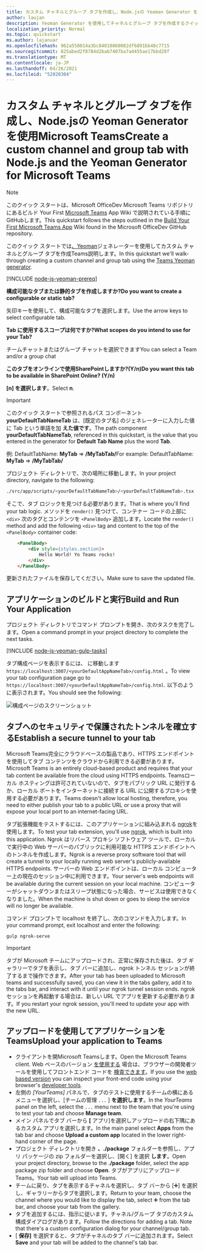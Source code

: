 ```yaml
---
title: カスタム チャネルとグループ タブを作成し、Node.jsの Yeoman Generator を使用Microsoft Teams
author: laujan
description: Yeoman Generator を使用してチャネルとグループ タブを作成するクイック スタート Microsoft Teams。
localization_priority: Normal
ms.topic: quickstart
ms.author: lajanuar
ms.openlocfilehash: 962a558014a3bc84010860082df6891bb48c7715
ms.sourcegitcommit: 825abed2f8784d2bab7407ba7a4455ae17bbd28f
ms.translationtype: MT
ms.contentlocale: ja-JP
ms.lasthandoff: 04/26/2021
ms.locfileid: "52020304"
---
```

# <a name="create-a-custom-channel-and-group-tab-with-nodejs-and-the-yeoman-generator-for-microsoft-teams"></a><span data-ttu-id="dbc59-103">カスタム チャネルとグループ タブを作成し、Node.jsの Yeoman Generator を使用Microsoft Teams</span><span class="sxs-lookup"><span data-stu-id="dbc59-103">Create a custom channel and group tab with Node.js and the Yeoman Generator for Microsoft Teams</span></span>

>[!NOTE]
><span data-ttu-id="dbc59-104">このクイック スタートは、Microsoft OfficeDev Microsoft Teams リポジトリにあるビルド Your First [Microsoft Teams](https://github.com/OfficeDev/generator-teams/wiki/Build-Your-First-Microsoft-Teams-App) App Wiki で説明されている手順にGitHubします。</span><span class="sxs-lookup"><span data-stu-id="dbc59-104">This quickstart follows the steps outlined in the [Build Your First Microsoft Teams App](https://github.com/OfficeDev/generator-teams/wiki/Build-Your-First-Microsoft-Teams-App) Wiki found in the Microsoft OfficeDev GitHub repository.</span></span>

<span data-ttu-id="dbc59-105">このクイック スタートでは[、Yeoman](https://github.com/OfficeDev/generator-teams/)ジェネレーターを使用してカスタム チャネルとグループ タブを作成Teams説明します。</span><span class="sxs-lookup"><span data-stu-id="dbc59-105">In this quickstart we'll walk-through creating a custom channel and group tab using the [Teams Yeoman generator](https://github.com/OfficeDev/generator-teams/).</span></span>

[!INCLUDE [node-js-yeoman-prereq](~/includes/tabs/node-js-yeoman-prereq.md)]

<span data-ttu-id="dbc59-106">**構成可能なタブまたは静的タブを作成しますか?**</span><span class="sxs-lookup"><span data-stu-id="dbc59-106">**Do you want to create a configurable or static tab?**</span></span>

<span data-ttu-id="dbc59-107">矢印キーを使用して、構成可能なタブを選択します。</span><span class="sxs-lookup"><span data-stu-id="dbc59-107">Use the arrow keys to select configurable tab.</span></span>

<span data-ttu-id="dbc59-108">**Tab に使用するスコープは何ですか?**</span><span class="sxs-lookup"><span data-stu-id="dbc59-108">**What scopes do you intend to use for your Tab?**</span></span>

<span data-ttu-id="dbc59-109">チームチャットまたはグループ チャットを選択できます</span><span class="sxs-lookup"><span data-stu-id="dbc59-109">You can select a Team and/or a group chat</span></span>

<span data-ttu-id="dbc59-110">**このタブをオンラインで使用SharePointしますか?(Y/n)**</span><span class="sxs-lookup"><span data-stu-id="dbc59-110">**Do you want this tab to be available in SharePoint Online? (Y/n)**</span></span> 

<span data-ttu-id="dbc59-111">**[n] を選択します**。</span><span class="sxs-lookup"><span data-stu-id="dbc59-111">Select **n**.</span></span>

>[!IMPORTANT]
><span data-ttu-id="dbc59-112">このクイック スタートで参照されるパス コンポーネント **yourDefaultTabNameTab** は、[既定のタブ名] のジェネレーターに入力した値に Tab という単語を加 **えた値です**。</span><span class="sxs-lookup"><span data-stu-id="dbc59-112">The path component **yourDefaultTabNameTab**, referenced in this quickstart, is the value that you entered in the generator for **Default Tab Name** plus the word **Tab**.</span></span>
>
><span data-ttu-id="dbc59-113">例: DefaultTabName: **MyTab**  =>  **/MyTabTab/**</span><span class="sxs-lookup"><span data-stu-id="dbc59-113">For example: DefaultTabName: **MyTab** => **/MyTabTab/**</span></span>

<span data-ttu-id="dbc59-114">プロジェクト ディレクトリで、次の場所に移動します。</span><span class="sxs-lookup"><span data-stu-id="dbc59-114">In your project directory, navigate to the following:</span></span>

```bash
./src/app/scripts/<yourDefaultTabNameTab>/<yourDefaultTabNameTab>.tsx
```

<span data-ttu-id="dbc59-115">そこで、タブ ロジックを見つける必要があります。</span><span class="sxs-lookup"><span data-stu-id="dbc59-115">That is where you'll find your tab logic.</span></span> <span data-ttu-id="dbc59-116">メソッドを `render()` 見つけて、コンテナー コードの上部に `<div>` 次のタグとコンテンツを `<PanelBody>` 追加します。</span><span class="sxs-lookup"><span data-stu-id="dbc59-116">Locate the `render()` method and add the following `<div>` tag and content to the top of the `<PanelBody>` container code:</span></span>

```html
    <PanelBody>
        <div style={styles.section}>
            Hello World! Yo Teams rocks!
        </div>
    </PanelBody>
```

<span data-ttu-id="dbc59-117">更新されたファイルを保存してください。</span><span class="sxs-lookup"><span data-stu-id="dbc59-117">Make sure to save the updated file.</span></span>

## <a name="build-and-run-your-application"></a><span data-ttu-id="dbc59-118">アプリケーションのビルドと実行</span><span class="sxs-lookup"><span data-stu-id="dbc59-118">Build and Run Your Application</span></span>

<span data-ttu-id="dbc59-119">プロジェクト ディレクトリでコマンド プロンプトを開き、次のタスクを完了します。</span><span class="sxs-lookup"><span data-stu-id="dbc59-119">Open a command prompt in your project directory to complete the next tasks.</span></span>

[!INCLUDE [node-js-yeoman-gulp-tasks](~/includes/tabs/node-js-yeoman-gulp-tasks.md)]

<span data-ttu-id="dbc59-120">タブ構成ページを表示するには、 に移動します `https://localhost:3007/<yourDefaultAppNameTab>/config.html` 。</span><span class="sxs-lookup"><span data-stu-id="dbc59-120">To view your tab configuration page go to `https://localhost:3007/<yourDefaultAppNameTab>/config.html`.</span></span> <span data-ttu-id="dbc59-121">以下のように表示されます。</span><span class="sxs-lookup"><span data-stu-id="dbc59-121">You should see the following:</span></span>

![構成ページのスクリーンショット](~/assets/images/tab-images/configurationPage.png)

## <a name="establish-a-secure-tunnel-to-your-tab"></a><span data-ttu-id="dbc59-123">タブへのセキュリティで保護されたトンネルを確立する</span><span class="sxs-lookup"><span data-stu-id="dbc59-123">Establish a secure tunnel to your tab</span></span>

<span data-ttu-id="dbc59-124">Microsoft Teams完全にクラウドベースの製品であり、HTTPS エンドポイントを使用してタブ コンテンツをクラウドから利用できる必要があります。</span><span class="sxs-lookup"><span data-stu-id="dbc59-124">Microsoft Teams is an entirely cloud-based product and requires that your tab content be available from the cloud using HTTPS endpoints.</span></span> <span data-ttu-id="dbc59-125">Teamsローカル ホスティングは許可されていないので、タブをパブリック URL に発行するか、ローカル ポートをインターネットに接続する URL に公開するプロキシを使用する必要があります。</span><span class="sxs-lookup"><span data-stu-id="dbc59-125">Teams doesn't allow local hosting, therefore, you need to either publish your tab to a public URL or use a proxy that will expose your local port to an internet-facing URL.</span></span>

<span data-ttu-id="dbc59-126">タブ拡張機能をテストするには、このアプリケーションに組み込まれる [ngrok](https://ngrok.com/docs)を使用します。</span><span class="sxs-lookup"><span data-stu-id="dbc59-126">To test your tab extension, you'll use [ngrok](https://ngrok.com/docs), which is built into this application.</span></span> <span data-ttu-id="dbc59-127">Ngrok はリバース プロキシ ソフトウェア ツールで、ローカルで実行中の Web サーバーのパブリックに利用可能な HTTPS エンドポイントへのトンネルを作成します。</span><span class="sxs-lookup"><span data-stu-id="dbc59-127">Ngrok is a reverse proxy software tool that will create a tunnel to your locally running web server's publicly-available HTTPS endpoints.</span></span> <span data-ttu-id="dbc59-128">サーバーの Web エンドポイントは、ローカル コンピューター上の現在のセッション中に利用できます。</span><span class="sxs-lookup"><span data-stu-id="dbc59-128">Your server's web endpoints will be available during the current session on your local machine.</span></span> <span data-ttu-id="dbc59-129">コンピューターがシャットダウンまたはスリープ状態になった場合、サービスは使用できなくなりました。</span><span class="sxs-lookup"><span data-stu-id="dbc59-129">When the machine is shut down or goes to sleep the service will no longer be available.</span></span>

<span data-ttu-id="dbc59-130">コマンド プロンプトで localhost を終了し、次のコマンドを入力します。</span><span class="sxs-lookup"><span data-stu-id="dbc59-130">In your command prompt, exit localhost and enter the following:</span></span>

```bash
gulp ngrok-serve
```

> [!IMPORTANT]
> <span data-ttu-id="dbc59-131">タブが Microsoft チームにアップロードされ、正常に保存された後は、タブ ギャラリーでタブを表示し、タブ バーに追加し、ngrok トンネル セッションが終了するまで操作できます。</span><span class="sxs-lookup"><span data-stu-id="dbc59-131">After your tab has been uploaded to Microsoft teams and successfully saved, you can view it in the tabs gallery, add it to the tabs bar, and interact with it until your ngrok tunnel session ends.</span></span> <span data-ttu-id="dbc59-132">ngrok セッションを再起動する場合は、新しい URL でアプリを更新する必要があります。</span><span class="sxs-lookup"><span data-stu-id="dbc59-132">If you restart your ngrok session, you'll need to update your app with the new URL.</span></span>

## <a name="upload-your-application-to-teams"></a><span data-ttu-id="dbc59-133">アップロードを使用してアプリケーションをTeams</span><span class="sxs-lookup"><span data-stu-id="dbc59-133">Upload your application to Teams</span></span>

- <span data-ttu-id="dbc59-134">クライアントを開Microsoft Teamsします。</span><span class="sxs-lookup"><span data-stu-id="dbc59-134">Open the Microsoft Teams client.</span></span> <span data-ttu-id="dbc59-135">Web ベースのバージョン [を使用する](https://teams.microsoft.com) 場合は、ブラウザーの開発者ツールを使用してフロントエンド コードを [検査できます](~/tabs/how-to/developer-tools.md)。</span><span class="sxs-lookup"><span data-stu-id="dbc59-135">If you use the [web based version](https://teams.microsoft.com) you can inspect your front-end code using your browser's [developer tools](~/tabs/how-to/developer-tools.md).</span></span>
- <span data-ttu-id="dbc59-136">左側の *[YourTeams]* パネルで、タブのテストに使用するチームの横にあるメニューを選択し、[チームの管理 `...` ] **を選択します**。</span><span class="sxs-lookup"><span data-stu-id="dbc59-136">In the *YourTeams* panel on the left, select the `...` menu next to the team that you're using to test your tab and choose **Manage team**.</span></span>
- <span data-ttu-id="dbc59-137">メイン パネルでタブ バーから **[** アプリ]を選択しアップロードの右下隅にあるカスタム アプリを選択します。</span><span class="sxs-lookup"><span data-stu-id="dbc59-137">In the main panel select **Apps** from the tab bar and choose **Upload a custom app** located in the lower right-hand corner of the page.</span></span>
- <span data-ttu-id="dbc59-138">プロジェクト ディレクトリを開き **、./package** フォルダーを参照し、アプリ パッケージの zip フォルダーを選択し、[開く] を選択 **します**。</span><span class="sxs-lookup"><span data-stu-id="dbc59-138">Open your project directory, browse to the **./package** folder, select the app package zip folder and choose **Open**.</span></span> <span data-ttu-id="dbc59-139">タブがアプリにアップロードTeams。</span><span class="sxs-lookup"><span data-stu-id="dbc59-139">Your tab will upload into Teams.</span></span>
- <span data-ttu-id="dbc59-140">チームに戻り、タブを表示するチャネルを選択し、タブ バーから [➕] を選択し、ギャラリーからタブを選択します。</span><span class="sxs-lookup"><span data-stu-id="dbc59-140">Return to your team, choose the channel where you would like to display the tab, select ➕ from the tab bar, and choose your tab from the gallery.</span></span>
- <span data-ttu-id="dbc59-141">タブを追加するには、指示に従います。チャネル/グループ タブのカスタム構成ダイアログがあります。</span><span class="sxs-lookup"><span data-stu-id="dbc59-141">Follow the directions for adding a tab. Note that there's a custom configuration dialog for your channel/group tab.</span></span>
- <span data-ttu-id="dbc59-142">[ **保存]** を選択すると、タブがチャネルのタブ バーに追加されます。</span><span class="sxs-lookup"><span data-stu-id="dbc59-142">Select **Save** and your tab will be added to the channel's tab bar.</span></span>
